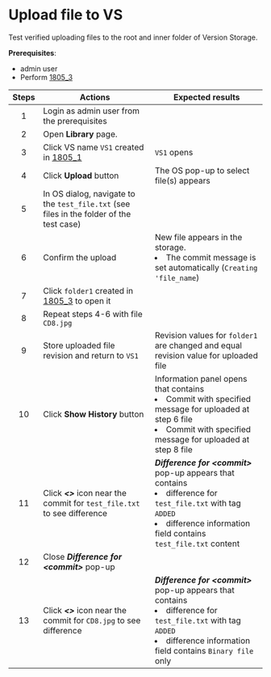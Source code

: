 # Upload file to VS
Test verified uploading files to the root and inner folder of Version Storage.

**Prerequisites**:
- admin user
- Perform [1805_3](1805_3.md)

| Steps | Actions | Expected results |
| :---: | --- | --- |
| 1 | Login as admin user from the prerequisites | |
| 2 | Open **Library** page. | |
| 3 | Click VS name `VS1` created in [1805_1](1805_1.md) | `VS1` opens |
| 4 | Click **Upload** button | The OS pop-up to select file(s) appears |
| 5 | In OS dialog, navigate to the `test_file.txt` (see files in the folder of the test case)
| 6 | Confirm the upload | New file appears in the storage. <li>The commit message is set automatically (`Creating 'file_name`) |
| 7 | Click `folder1` created in [1805_3](1805_3.md) to open it |  |
| 8 | Repeat steps 4-6 with file `CD8.jpg` |  |
| 9 | Store uploaded file revision and return to `VS1` | Revision values for `folder1` are changed and equal revision value for uploaded file |
| 10 | Click **Show History** button | Information panel opens that contains <li> Commit with specified message for uploaded at step 6 file </li><li> Commit with specified message for uploaded at step 8 file |
| 11 | Click ***<>*** icon near the commit for `test_file.txt` to see difference | ***Difference for \<commit\>*** pop-up appears that contains <li>difference for `test_file.txt` with tag `ADDED`</li><li>difference information field contains `test_file.txt` content |
| 12 | Close ***Difference for \<commit\>*** pop-up | |
| 13 | Click ***<>*** icon near the commit for `CD8.jpg` to see difference | ***Difference for \<commit\>*** pop-up appears that contains <li>difference for `test_file.txt` with tag `ADDED`</li><li>difference information field contains `Binary file` only |
